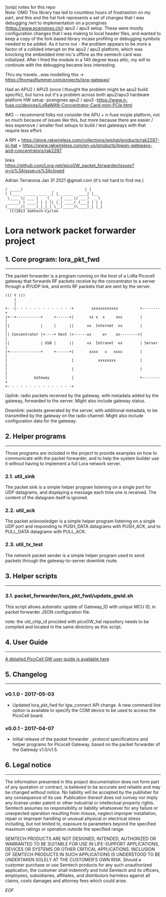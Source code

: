
[snip] notes for this repo <br>
Note: OMG This library has led to countless hours of frustrastion on my part, and this and the hal fork represents a set of changes that I was debugging /wrt to implementation on a pcengines (https://www.pcengines.ch/) apu2 / apu3 setup. These were mostly configuration changes that I was making to local header files, and wanted to keep a copy of the fork based library incase profiling or debugging symbols needed to be added. As it turns out - the problem appears to be more a factor of a collided interupt on the apu2 / apu3 platform, which was knocking the embedded intel nic's offline as the semtech card was initialized. After I fried the module in a 140 degree texas attic, my will to continute with the debugging became less interesting.

Thru my travels...was modelling this -> https://thomasflummer.com/projects/lora-gateway/

Had an APU2 / APU3 (once I thought the problem might be apu2 build specific), but turns out it's a problem across both apu2/apu3 hardware platform
HW setup
-pcengines apu2 / apu3 
-https://www.n-fuse.co/devices/LoRaWAN-Concentrator-Card-mini-PCIe.html

IMO --  recommend folks not consider the APU + n-fuse mcpie platform, not so much because of issues like this, but more because there are easier / less expensive / smaller foot setups to build / test gateways with that require less effort.

A RPI + https://store.rakwireless.com/collections/wishat/products/rak2287-pi-hat + https://www.rakwireless.com/en-us/products/lpwan-gateways-and-concentrators/rak2287

links<br>
https://github.com/Lora-net/picoGW_packet_forwarder/issues?q=is%3Aissue+is%3Aclosed

Adrian Terranova
Jan 31 2021
@gmail.com (it's not hard to find me.)


	/ _____)             _              | |    
	( (____  _____ ____ _| |_ _____  ____| |__  
	 \____ \| ___ |    (_   _) ___ |/ ___)  _ \ 
	 _____) ) ____| | | || |_| ____( (___| | | |
	(______/|_____)_|_|_| \__)_____)\____)_| |_|
	  (C)2013 Semtech-Cycleo

Lora network packet forwarder project
======================================

## 1. Core program: lora_pkt_fwd
--------------------------------

The packet forwarder is a program running on the host of a LoRa Picocell gateway
that forwards RF packets receive by the concentrator to a server through a IP/UDP
link, and emits RF packets that are sent by the server.

	((( Y )))
	    |
	    |
	+- -|- - - - - - - - - - - - -+        xxxxxxxxxxxx          +--------+
	|+--+-----------+     +------+|       xx x  x     xxx        |        |
	||              |     |      ||      xx  Internet  xx        |        |
	|| Concentrator |<----+ Host |<------xx     or    xx-------->|        |
	||              | USB |      ||      xx  Intranet  xx        | Server |
	|+--------------+     +------+|       xxxx   x   xxxx        |        |
	|                             |           xxxxxxxx           |        |
	|                             |                              |        |
	|            Gateway          |                              +--------+
	+- - - - - - - - - - - - - - -+

Uplink: radio packets received by the gateway, with metadata added by the
gateway, forwarded to the server. Might also include gateway status.

Downlink: packets generated by the server, with additional metadata, to be
transmitted by the gateway on the radio channel. Might also include
configuration data for the gateway.

## 2. Helper programs
---------------------

Those programs are included in the project to provide examples on how to 
communicate with the packet forwarder, and to help the system builder use it 
without having to implement a full Lora network server.

### 2.1. util_sink ###

The packet sink is a simple helper program listening on a single port for UDP 
datagrams, and displaying a message each time one is received. The content of 
the datagram itself is ignored.

### 2.2. util_ack ###

The packet acknowledger is a simple helper program listening on a single UDP 
port and responding to PUSH_DATA datagrams with PUSH_ACK, and to PULL_DATA 
datagrams with PULL_ACK.

### 2.3. util_tx_test ###

The network packet sender is a simple helper program used to send packets 
through the gateway-to-server downlink route.

## 3. Helper scripts
--------------------

### 3.1. packet_forwarder/lora_pkt_fwd/update_gwid.sh

This script allows automatic update of Gateway_ID with unique MCU ID, in
packet forwarder JSON configuration file.

note: the util_chip_id procided with picoGW_hal repository needs to be compiled
and located in the same directory as this script.

## 4. User Guide
----------------

[A detailed PicoCell GW user guide is available here](http://www.semtech.com/images/datasheet/picocell_gateway_user_guide.pdf)

## 5. Changelog
---------------

### v0.1.0 - 2017-05-03 ###

* Updated lora_pkt_fwd for lgw_connect API change. A new command line option
is available to specify the COM device to be used to access the PicoCell board.

### v0.0.1 - 2017-04-07 ###

* Initial release of the packet forwarder , protocol specifications and helper
programs for Picocell Gateway, based on the packet forwarder of the Gateway
v1.0/v1.5.

## 6. Legal notice
------------------

The information presented in this project documentation does not form part of 
any quotation or contract, is believed to be accurate and reliable and may be 
changed without notice. No liability will be accepted by the publisher for any 
consequence of its use. Publication thereof does not convey nor imply any 
license under patent or other industrial or intellectual property rights. 
Semtech assumes no responsibility or liability whatsoever for any failure or 
unexpected operation resulting from misuse, neglect improper installation, 
repair or improper handling or unusual physical or electrical stress 
including, but not limited to, exposure to parameters beyond the specified 
maximum ratings or operation outside the specified range. 

SEMTECH PRODUCTS ARE NOT DESIGNED, INTENDED, AUTHORIZED OR WARRANTED TO BE 
SUITABLE FOR USE IN LIFE-SUPPORT APPLICATIONS, DEVICES OR SYSTEMS OR OTHER 
CRITICAL APPLICATIONS. INCLUSION OF SEMTECH PRODUCTS IN SUCH APPLICATIONS IS 
UNDERSTOOD TO BE UNDERTAKEN SOLELY AT THE CUSTOMER’S OWN RISK. Should a 
customer purchase or use Semtech products for any such unauthorized 
application, the customer shall indemnify and hold Semtech and its officers, 
employees, subsidiaries, affiliates, and distributors harmless against all 
claims, costs damages and attorney fees which could arise.

*EOF*
